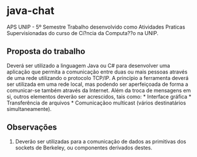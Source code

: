 # java-chat
APS UNIP - 5º Semestre
Trabalho desenvolvido como Atividades Praticas Supervisionadas do curso de Ci?ncia da Computa??o na UNIP.

## Proposta do trabalho
Deverá ser utilizado a linguagem Java ou C# para desenvolver uma aplicação que permita a comunicação entre duas ou mais pessoas através de uma rede utilizando o protocolo TCP/IP. A princípio a ferramenta deverá ser utilizada em uma rede local, mas podendo ser aperfeiçoada de forma a comunicar-se também através da Internet.
Além da troca de mensagens em si, outros elementos deverão ser acrescidos, tais como: 
	* Interface gráfica
	* Transferência de arquivos 
	* Comunicaçãoo multicast (vários destinatários simultaneamente). 

## Observações
1. Deverão ser utilizadas para a comunicação de dados as primitivas dos sockets de Berkeley, ou componentes derivados destes.

